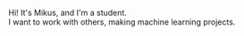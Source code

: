 Hi! It's Mikus, and I'm a student. <br>
I want to work with others, making machine learning projects.
